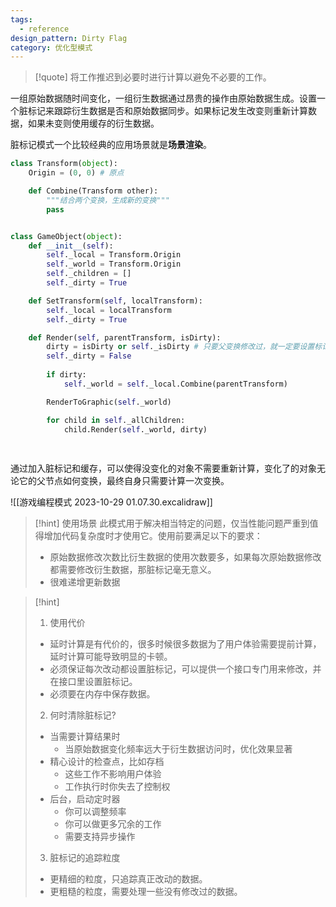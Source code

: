 ```yaml
---
tags:
  - reference
design_pattern: Dirty Flag
category: 优化型模式
---
```

> [!quote]
   将工作推迟到必要时进行计算以避免不必要的工作。
   >
   一组原始数据随时间变化，一组衍生数据通过昂贵的操作由原始数据生成。设置一个脏标记来跟踪衍生数据是否和原始数据同步。如果标记发生改变则重新计算数据，如果未变则使用缓存的衍生数据。

脏标记模式一个比较经典的应用场景就是**场景渲染**。

```python
class Transform(object):
	Origin = (0, 0) # 原点

	def Combine(Transform other):
		"""结合两个变换，生成新的变换"""
		pass


class GameObject(object):
	def __init__(self):
		self._local = Transform.Origin
		self._world = Transform.Origin
		self._children = []
		self._dirty = True

	def SetTransform(self, localTransform):
		self._local = localTransform
		self._dirty = True

	def Render(self, parentTransform, isDirty):
		dirty = isDirty or self._isDirty # 只要父变换修改过，就一定要设置标记
		self._dirty = False
		
		if dirty:
			self._world = self._local.Combine(parentTransform)

		RenderToGraphic(self._world)

		for child in self._allChildren:
			child.Render(self._world, dirty)
		
	
```

通过加入脏标记和缓存，可以使得没变化的对象不需要重新计算，变化了的对象无论它的父节点如何变换，最终自身只需要计算一次变换。

![[游戏编程模式 2023-10-29 01.07.30.excalidraw]]

> [!hint] 使用场景
> 此模式用于解决相当特定的问题，仅当性能问题严重到值得增加代码复杂度时才使用它。使用前要满足以下的要求：
> - 原始数据修改次数比衍生数据的使用次数要多，如果每次原始数据修改都需要修改衍生数据，那脏标记毫无意义。
> - 很难递增更新数据

> [!hint]
> 1. 使用代价
>	- 延时计算是有代价的，很多时候很多数据为了用户体验需要提前计算，延时计算可能导致明显的卡顿。
>	- 必须保证每次改动都设置脏标记，可以提供一个接口专门用来修改，并在接口里设置脏标记。
>	- 必须要在内存中保存数据。
> 2. 何时清除脏标记?
>	- 当需要计算结果时
>		- 当原始数据变化频率远大于衍生数据访问时，优化效果显著
>	- 精心设计的检查点，比如存档
>		- 这些工作不影响用户体验
>		- 工作执行时你失去了控制权
>	- 后台，启动定时器
>		- 你可以调整频率
>		- 你可以做更多冗余的工作
>		- 需要支持异步操作
> 3. 脏标记的追踪粒度
>	- 更精细的粒度，只追踪真正改动的数据。
>	- 更粗糙的粒度，需要处理一些没有修改过的数据。